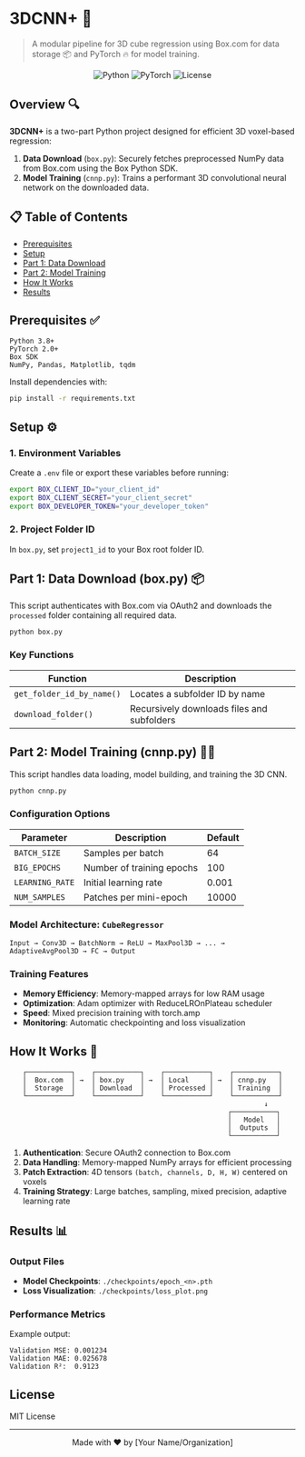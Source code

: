 # 3DCNN+ 🚀

> A modular pipeline for 3D cube regression using Box.com for data storage 📦 and PyTorch 🔥 for model training.

<div align="center">
  
![Python](https://img.shields.io/badge/Python-3.8+-blue.svg)
![PyTorch](https://img.shields.io/badge/PyTorch-2.0+-red.svg)
![License](https://img.shields.io/badge/License-MIT-green.svg)
  
</div>

## Overview 🔍

**3DCNN+** is a two-part Python project designed for efficient 3D voxel-based regression:

1. **Data Download** (`box.py`): Securely fetches preprocessed NumPy data from Box.com using the Box Python SDK.
2. **Model Training** (`cnnp.py`): Trains a performant 3D convolutional neural network on the downloaded data.

## 📋 Table of Contents

- [Prerequisites](#prerequisites-)
- [Setup](#setup-%EF%B8%8F)
- [Part 1: Data Download](#part-1-data-download-boxpy-)
- [Part 2: Model Training](#part-2-model-training-cnnppy-%EF%B8%8F)
- [How It Works](#how-it-works-)
- [Results](#results-)

## Prerequisites ✅

```
Python 3.8+
PyTorch 2.0+
Box SDK
NumPy, Pandas, Matplotlib, tqdm
```

Install dependencies with:

```bash
pip install -r requirements.txt
```

## Setup ⚙️

### 1. Environment Variables

Create a `.env` file or export these variables before running:

```bash
export BOX_CLIENT_ID="your_client_id"
export BOX_CLIENT_SECRET="your_client_secret"
export BOX_DEVELOPER_TOKEN="your_developer_token"
```

### 2. Project Folder ID

In `box.py`, set `project1_id` to your Box root folder ID.

## Part 1: Data Download (box.py) 📦

This script authenticates with Box.com via OAuth2 and downloads the `processed` folder containing all required data.

```bash
python box.py
```

### Key Functions

| Function | Description |
|----------|-------------|
| `get_folder_id_by_name()` | Locates a subfolder ID by name |
| `download_folder()` | Recursively downloads files and subfolders |

## Part 2: Model Training (cnnp.py) 🏋️‍♂️

This script handles data loading, model building, and training the 3D CNN.

```bash
python cnnp.py
```

### Configuration Options

| Parameter | Description | Default |
|-----------|-------------|---------|
| `BATCH_SIZE` | Samples per batch | 64 |
| `BIG_EPOCHS` | Number of training epochs | 100 |
| `LEARNING_RATE` | Initial learning rate | 0.001 |
| `NUM_SAMPLES` | Patches per mini-epoch | 10000 |

### Model Architecture: `CubeRegressor`

```
Input → Conv3D → BatchNorm → ReLU → MaxPool3D → ... → AdaptiveAvgPool3D → FC → Output
```

### Training Features

- **Memory Efficiency**: Memory-mapped arrays for low RAM usage
- **Optimization**: Adam optimizer with ReduceLROnPlateau scheduler
- **Speed**: Mixed precision training with torch.amp
- **Monitoring**: Automatic checkpointing and loss visualization

## How It Works 🔄

<div align="center">
  
```
┌───────────┐    ┌───────────┐    ┌───────────┐    ┌───────────┐
│  Box.com  │ →  │ box.py    │ →  │ Local     │ →  │ cnnp.py   │
│  Storage  │    │ Download  │    │ Processed │    │ Training  │
└───────────┘    └───────────┘    └───────────┘    └───────────┘
                                                        ↓
                                                  ┌───────────┐
                                                  │   Model   │
                                                  │  Outputs  │
                                                  └───────────┘
```
  
</div>

1. **Authentication**: Secure OAuth2 connection to Box.com
2. **Data Handling**: Memory-mapped NumPy arrays for efficient processing
3. **Patch Extraction**: 4D tensors `(batch, channels, D, H, W)` centered on voxels
4. **Training Strategy**: Large batches, sampling, mixed precision, adaptive learning rate

## Results 📊

### Output Files

- **Model Checkpoints**: `./checkpoints/epoch_<n>.pth`
- **Loss Visualization**: `./checkpoints/loss_plot.png`

### Performance Metrics

Example output:
```
Validation MSE: 0.001234
Validation MAE: 0.025678
Validation R²:  0.9123
```

## License

MIT License

---

<div align="center">
  
Made with ❤️ by [Your Name/Organization]
  
</div
